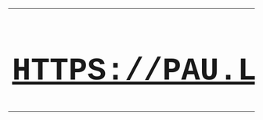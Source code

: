 <html><head><meta name="viewport" content="width=device-width, initial-scale=1.0"><title> P A U . L K</title><link rel="amphtml" href="https://pau.lk/amp/"></head><body> <table width="100%" height="100%"> <tr><td> <div align="center"><H1><font face="Courier New"><big><big><font size="6"><font color="#ff00ff"><H1><a href="https://pau.lk">HTTPS://PAU.LK</a></H1></font></font></big></big></font></H1></div> </td></tr> </table> </body> </html>
<!--
                                      metaname=
                                  "viewport"content
                              ="width=device-width,ini
                      tial-scale=1.0"           ><html><
                   head><title>P                  AU.LK</
                 title><body><ta                   blewid
                 th="100%"height=                   "100%
                 "><tr><td>< divali    gn="center"  ><H1>
                 <fontface="CourierN ew"><big><big>< font
                 size="6"><fontcol  or="#ff00ff"><H1>PAU.
                LK</H  1></font></  font></big></big></fo
               nt></H1></div></td>< /tr></table ></body><
              /html>paulkhttps://   github.com/kalupa<met
             aname="viewport"content="width=devic  e-wid
            th,in          itial-scale=1.0"><     html><
           head>                      <title>     PAU.LK
          </titl                                 e><bod
         y><tab                                 lewidt
        h="100                                  %"heig
        ht="1                      00%"        ><tr><
        td><                      dival ign   ="cent
        er">                      <H1><fontf  ace="                         CourierNe
       w"><b                      ig><big><  fonts                        ize="6"><fon
       tcolo                     r="#ff00ff "><H1                       >PAU.L    K</H
       1></f                     ont></fon  t></b                     ig></bi    g></f
       ont><                    /H1></div  ></td>                   </tr></     table
       ></bo                    dy></htm   l>paulkhttps://githu   b.com/k     alupa
        <met                   aname="v    iewport"content="width=devic      e-wid
        th,i                   nitial-     scale   =1.0"   ><html><he      ad><ti
        tle>                  PAU.LK</      tit   le><body><tablewi      dth="1
        00%"h               eight ="100         %"><tr><td><divali     gn="cen
         ter"             ><H1>  <fontfa         ce="CourierNew"><bi   g><big><
         fonts            ize="6"><fontc                     olor="#f    f00ff"><H
          1>PAU            .LK</H1></fo              nt><       /font>  </bi g></b
          ig></f              ont>                   </H1        ></div  ></td></
           tr></t                                abl              e></b    ody>
            </html>p                            aulk              https     ://g
               ithub.c                          om/k              alupa<metaname
     ="v        iewport"co                       nten           t="width=device
    -width,    initial-scale=1.0                  "><         html><h    e
    ad><title>PAU. LK</title><body><tabl           ewid    th="100
    %"he ight="100%"><t    r><td><divalign ="center"><H1><fontfa
     ce="  CourierNew         "><big><big ><fontsize="6"><fon
      tcol   or="#f         f00ff"><H1>P AU.LK </H1></font
       ></font></           big></big><  /fon
        t></H1>              </div></   td><
          /tr                ></tab    le><
                              /body>  </ht
                               ml>paulkht
                                 tps://g
                                   ith
-->
